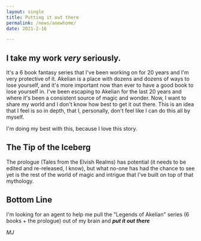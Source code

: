 ```yaml
---
layout: single
title: Putting it out there
permalink: /news/anewhome/
date: 2021-2-16

---
```



## I take my work _very_ seriously. 

It's a 6 book fantasy series that I've been working on for 20 years and I'm very protective of it. Akelian is a place with dozens and dozens of ways to lose yourself, and it's more important now than ever to have a good book to lose yourself in. I've been escaping to Akelian for the last 20 years and where it's been a consistent source of magic and wonder. Now, I want to share my world and I don't know how best to get it out there. This is an idea that I feel is so in depth, that I, personally, don't feel like I can do this all by myself.


I'm doing my best with this, because I love this story.


## The Tip of the Iceberg
The prologue (Tales from the Elvish Realms) has potential (it needs to be edited and re-released, I know), but what no-one has had the chance to see yet is the rest of the world of magic and intrigue that I've built on top of that mythology.


## Bottom Line

I'm looking for an agent to help me pull the "Legends of Akelian" series (6 books + the prologue) out of my brain and _**put it out there**_ 

_MJ_
